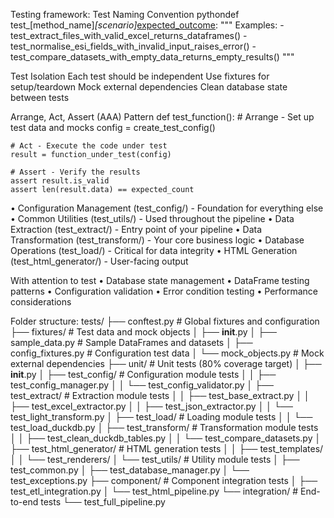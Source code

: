 
Testing framework:
Test Naming Convention
pythondef test_[method_name]_[scenario]_[expected_outcome]():
    """
    Examples:
    - test_extract_files_with_valid_excel_returns_dataframes()
    - test_normalise_esi_fields_with_invalid_input_raises_error()
    - test_compare_datasets_with_empty_data_returns_empty_results()
    """

Test Isolation
Each test should be independent
Use fixtures for setup/teardown
Mock external dependencies
Clean database state between tests

Arrange, Act, Assert (AAA) Pattern
def test_function():
    # Arrange - Set up test data and mocks
    config = create_test_config()
    
    # Act - Execute the code under test
    result = function_under_test(config)
    
    # Assert - Verify the results
    assert result.is_valid
    assert len(result.data) == expected_count

• Configuration Management (test_config/) - Foundation for everything else
• Common Utilities (test_utils/) - Used throughout the pipeline
• Data Extraction (test_extract/) - Entry point of your pipeline
• Data Transformation (test_transform/) - Your core business logic
• Database Operations (test_load/) - Critical for data integrity
• HTML Generation (test_html_generator/) - User-facing output

With attention to test
• Database state management
• DataFrame testing patterns
• Configuration validation
• Error condition testing
• Performance considerations

Folder structure:
tests/
├── conftest.py                    # Global fixtures and configuration
├── fixtures/                     # Test data and mock objects
│   ├── __init__.py
│   ├── sample_data.py            # Sample DataFrames and datasets
│   ├── config_fixtures.py        # Configuration test data
│   └── mock_objects.py           # Mock external dependencies
├── unit/                         # Unit tests (80% coverage target)
│   ├── __init__.py
│   ├── test_config/              # Configuration module tests
│   │   ├── test_config_manager.py
│   │   └── test_config_validator.py
│   ├── test_extract/             # Extraction module tests
│   │   ├── test_base_extract.py
│   │   ├── test_excel_extractor.py
│   │   ├── test_json_extractor.py
│   │   └── test_light_transform.py
│   ├── test_load/                # Loading module tests
│   │   └── test_load_duckdb.py
│   ├── test_transform/           # Transformation module tests
│   │   ├── test_clean_duckdb_tables.py
│   │   └── test_compare_datasets.py
│   ├── test_html_generator/      # HTML generation tests
│   │   ├── test_templates/
│   │   └── test_renderers/
│   └── test_utils/               # Utility module tests
│       ├── test_common.py
│       ├── test_database_manager.py
│       └── test_exceptions.py
├── component/                    # Component integration tests
│   ├── test_etl_integration.py
│   └── test_html_pipeline.py
└── integration/                  # End-to-end tests
    └── test_full_pipeline.py
